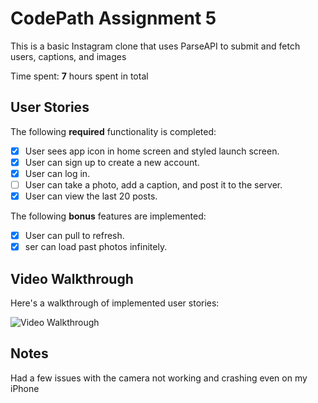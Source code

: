 # CodePath Assignment 5

This is a basic Instagram clone that uses ParseAPI to submit and fetch users, captions, and images

Time spent: **7** hours spent in total

## User Stories

The following **required** functionality is completed:

- [x] User sees app icon in home screen and styled launch screen.
- [x] User can sign up to create a new account.
- [x] User can log in.
- [ ] User can take a photo, add a caption, and post it to the server.
- [x] User can view the last 20 posts.

The following **bonus** features are implemented:

- [x] User can pull to refresh.
- [x] ser can load past photos infinitely.

## Video Walkthrough

Here's a walkthrough of implemented user stories:

<img src='' title='Video Walkthrough' width='' alt='Video Walkthrough' />

## Notes

Had a few issues with the camera not working and crashing even on my iPhone
